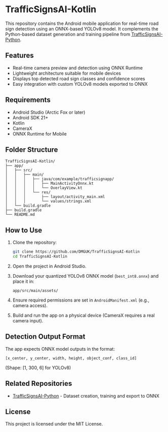 # TrafficSignsAI-Kotlin

This repository contains the Android mobile application for real-time road sign detection using an ONNX-based YOLOv8 model. It complements the Python-based dataset generation and training pipeline from [TrafficSignsAI-Python](https://github.com/DMGUK/TrafficSignsAI-Python).

## Features

- Real-time camera preview and detection using ONNX Runtime
- Lightweight architecture suitable for mobile devices
- Displays top detected road sign classes and confidence scores
- Easy integration with custom YOLOv8 models exported to ONNX

## Requirements

- Android Studio (Arctic Fox or later)
- Android SDK 21+
- Kotlin
- CameraX
- ONNX Runtime for Mobile

## Folder Structure

```
TrafficSignsAI-Kotlin/
├── app/
│   ├── src/
│   │   ├── main/
│   │   │   ├── java/com/example/trafficsignapp/
│   │   │   │   ├── MainActivityOnnx.kt
│   │   │   │   └── OverlayView.kt
│   │   │   └── res/
│   │   │       ├── layout/activity_main.xml
│   │   │       └── values/strings.xml
│   └── build.gradle
├── build.gradle
└── README.md
```

## How to Use

1. Clone the repository:
   ```bash
   git clone https://github.com/DMGUK/TrafficSignsAI-Kotlin
   cd TrafficSignsAI-Kotlin
   ```

2. Open the project in Android Studio.

3. Download your quantized YOLOv8 ONNX model (`best_int8.onnx`) and place it in:
   ```
   app/src/main/assets/
   ```

4. Ensure required permissions are set in `AndroidManifest.xml` (e.g., camera access).

5. Build and run the app on a physical device (CameraX requires a real camera input).

## Detection Output Format

The app expects ONNX model outputs in the format:
```
[x_center, y_center, width, height, object_conf, class_id]
```
(Shape: [1, 300, 6] for YOLOv8)

## Related Repositories

- [TrafficSignsAI-Python](https://github.com/DMGUK/TrafficSignsAI-Python) - Dataset creation, training and export to ONNX

## License

This project is licensed under the MIT License.